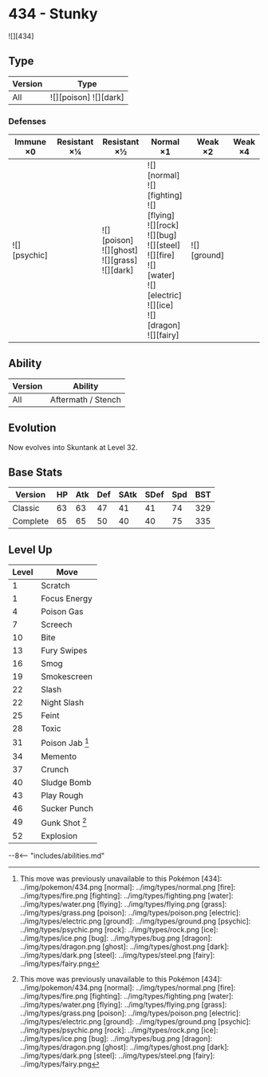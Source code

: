 # 434 - Stunky
![][434]

## Type

Version | Type
---     | ---
All     | ![][poison]  ![][dark]

### Defenses

Immune ×0        | Resistant ×¼ | Resistant ×½                                             | Normal ×1                                                                                                                                                                   | Weak ×2         | Weak ×4
---              | ---          | ---                                                      | ---                                                                                                                                                                         | ---             | ---
![][psychic]<br> | &nbsp;       | ![][poison]<br>![][ghost]<br>![][grass]<br>![][dark]<br> | ![][normal]<br>![][fighting]<br>![][flying]<br>![][rock]<br>![][bug]<br>![][steel]<br>![][fire]<br>![][water]<br>![][electric]<br>![][ice]<br>![][dragon]<br>![][fairy]<br> | ![][ground]<br> | &nbsp;

## Ability

Version | Ability
---     | ---
All     | Aftermath / Stench

## Evolution
Now evolves into Skuntank at Level 32.

## Base Stats

Version  | HP  | Atk | Def | SAtk | SDef | Spd | BST
---      | --- | --- | --- | ---  | ---  | --- | ---
Classic  | 63  | 63  | 47  | 41   | 41   | 74  | 329
Complete | 65  | 65  | 50  | 40   | 40   | 75  | 335

## Level Up

Level | Move
---   | ---
1     | Scratch
1     | Focus Energy
4     | Poison Gas
7     | Screech
10    | Bite
13    | Fury Swipes
16    | Smog
19    | Smokescreen
22    | Slash
22    | Night Slash
25    | Feint
28    | Toxic
31    | Poison Jab [^1]
34    | Memento
37    | Crunch
40    | Sludge Bomb
43    | Play Rough
46    | Sucker Punch
49    | Gunk Shot [^1]
52    | Explosion


--8<-- "includes/abilities.md"

[^1]: This move was previously unavailable to this Pokémon
[434]: ../img/pokemon/434.png
[normal]: ../img/types/normal.png
[fire]: ../img/types/fire.png
[fighting]: ../img/types/fighting.png
[water]: ../img/types/water.png
[flying]: ../img/types/flying.png
[grass]: ../img/types/grass.png
[poison]: ../img/types/poison.png
[electric]: ../img/types/electric.png
[ground]: ../img/types/ground.png
[psychic]: ../img/types/psychic.png
[rock]: ../img/types/rock.png
[ice]: ../img/types/ice.png
[bug]: ../img/types/bug.png
[dragon]: ../img/types/dragon.png
[ghost]: ../img/types/ghost.png
[dark]: ../img/types/dark.png
[steel]: ../img/types/steel.png
[fairy]: ../img/types/fairy.png
